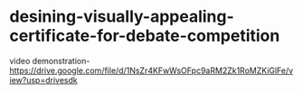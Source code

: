 # desining-visually-appealing-certificate-for-debate-competition

video demonstration-https://drive.google.com/file/d/1NsZr4KFwWsOFpc9aRM2Zk1RoMZKiGlFe/view?usp=drivesdk
